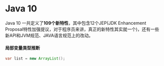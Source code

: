 # Java 10

Java 10 一共定义了**109个新特性**，其中包含12个JEP(JDK Enhancement Proposal特性加强提议，对于程序员来讲，真正的新特性其实就一个)，还有一些新API和JVM规范、JAVA语言规范上的改动。

#### 局部变量类型推断

```java
var list = new ArrayList();
```

